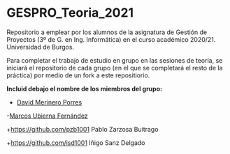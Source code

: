 # GESPRO_Teoria_2021
Repositorio a emplear por los alumnos de la asignatura de Gestión de Proyectos (3º de G. en Ing. Informática) en el curso académico 2020/21. Universidad de Burgos.

Para completar el trabajo de estudio en grupo en las sesiones de teoría, se iniciará el repositorio de cada grupo (en el que se completará el resto de la práctica) por medio de un fork a este repositiorio.

**Incluid debajo el nombre de los miembros del grupo:**

- [David Merinero Porres](https://github.com/dmp1002)

-[Marcos Ubierna Fernández](https://github.com/muf1002)

+https://github.com/pzb1001 Pablo Zarzosa Buitrago

+https://github.com/isd1001 Iñigo Sanz Delgado
